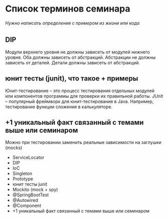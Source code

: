 # Список терминов семинара
###### Нужно написать определения с примером из жизни или кода
## DIP
  Модули верхнего уровня не должны зависеть от модулей нижнего уровня. Оба должны зависеть от абстракций.
  Абстракции не должны зависеть от деталей. Детали должны зависеть от абстракций.
## юнит тесты (junit), что такое + примеры
  Юнит-тестирование – это процесс тестирования отдельных модулей или компонентов программы для проверки их правильной работы. JUnit – популярный фреймворк для юнит-тестирования в Java.
  Например, тестирование функции сложения в калькуляторе.
 ## +1 уникальный факт связанный с темами выше или семинаром
  Можно при тестировании заменить реальные зависимости на заглушки (mocks)
- ServiceLocator
- DIP
- IoC
- Singleton
- Prototype
- юнит тесты junit
- Mockito (mock + spy)
- @SpringBootTest
- @Autowired
- @Component
- +1 уникальный факт связанный с темами выше или семинаром
